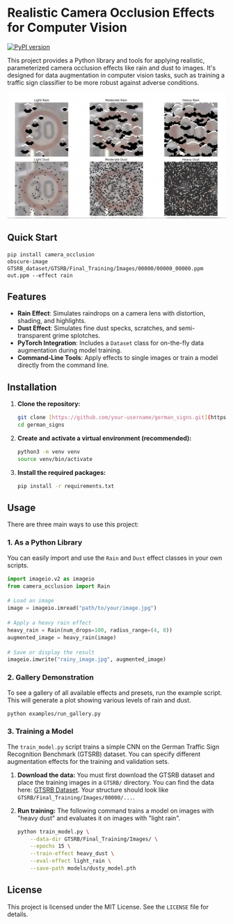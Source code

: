 # Realistic Camera Occlusion Effects for Computer Vision
[![PyPI version](https://img.shields.io/pypi/v/camera-occlusion.svg)](https://pypi.org/project/camera-occlusion/)

This project provides a Python library and tools for applying realistic, parameterized camera occlusion effects like rain and dust to images. It's designed for data augmentation in computer vision tasks, such as training a traffic sign classifier to be more robust against adverse conditions.


![Example noise image](examples/example_noise.png)

## Quick Start
```
pip install camera_occlusion
obscure-image GTSRB_dataset/GTSRB/Final_Training/Images/00000/00000_00000.ppm  out.ppm --effect rain
```

## Features

* **Rain Effect**: Simulates raindrops on a camera lens with distortion, shading, and highlights.
* **Dust Effect**: Simulates fine dust specks, scratches, and semi-transparent grime splotches.
* **PyTorch Integration**: Includes a `Dataset` class for on-the-fly data augmentation during model training.
* **Command-Line Tools**: Apply effects to single images or train a model directly from the command line.

## Installation

1.  **Clone the repository:**
    ```bash
    git clone [https://github.com/your-username/german_signs.git](https://github.com/your-username/german_signs.git)
    cd german_signs
    ```

2.  **Create and activate a virtual environment (recommended):**
    ```bash
    python3 -m venv venv
    source venv/bin/activate
    ```

3.  **Install the required packages:**
    ```bash
    pip install -r requirements.txt
    ```

## Usage

There are three main ways to use this project:

### 1. As a Python Library

You can easily import and use the `Rain` and `Dust` effect classes in your own scripts.

```python
import imageio.v2 as imageio
from camera_occlusion import Rain

# Load an image
image = imageio.imread("path/to/your/image.jpg")

# Apply a heavy rain effect
heavy_rain = Rain(num_drops=100, radius_range=(4, 8))
augmented_image = heavy_rain(image)

# Save or display the result
imageio.imwrite("rainy_image.jpg", augmented_image)
```

### 2. Gallery Demonstration

To see a gallery of all available effects and presets, run the example script. This will generate a plot showing various levels of rain and dust.

```bash
python examples/run_gallery.py
```

### 3. Training a Model

The `train_model.py` script trains a simple CNN on the German Traffic Sign Recognition Benchmark (GTSRB) dataset. You can specify different augmentation effects for the training and validation sets.

1.  **Download the data:**
    You must first download the GTSRB dataset and place the training images in a `GTSRB/` directory. You can find the data here: [GTSRB Dataset](https://benchmark.ini.rub.de/gtsrb_news.html). Your structure should look like `GTSRB/Final_Training/Images/00000/...`.

2.  **Run training:**
    The following command trains a model on images with "heavy dust" and evaluates it on images with "light rain".

    ```bash
    python train_model.py \
        --data-dir GTSRB/Final_Training/Images/ \
        --epochs 15 \
        --train-effect heavy_dust \
        --eval-effect light_rain \
        --save-path models/dusty_model.pth
    ```

## License

This project is licensed under the MIT License. See the `LICENSE` file for details.
